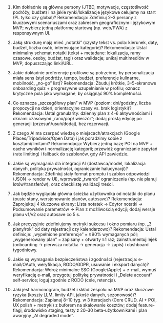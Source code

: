 1. Kim dokładnie są główne persony (JTBD, motywacje, częstotliwość podróży, budżet) i na jakie rynki/lokalizacje językowe celujemy na start (PL tylko czy global)?
   Rekomendacja: Zdefiniuj 2–3 persony z kluczowymi scenariuszami oraz zakresem geograficznym i językowym MVP; wybierz jedną platformę startową (np. web/PWA) z responsywnym UI.

2. Jaką strukturę mają mieć „notatki” (czysty tekst vs. pola: kierunek, daty, budżet, liczba osób, interesujące kategorie)?
   Rekomendacja: Ustal minimalny schemat notatki (tekst + metadane: lokalizacja, ramy czasowe, osoby, budżet, tagi) oraz walidacje; unikaj multimediów w MVP, dopuszczając linki/URL.

3. Jakie dokładnie preferencje profilowe są potrzebne, by personalizacja miała sens (styl podróży, tempo, budżet, preferencje kulinarne, mobilność, „no-go” list)?
   Rekomendacja: Zbuduj krótkie, 3–5-ekranowe onboarding quiz + progresywne uzupełnianie w profilu; oznacz krytyczne pola jako wymagane, by osiągnąć 90% kompletności.

4. Co oznacza „szczegółowy plan” w MVP (poziom: dni/godziny, liczba propozycji na dzień, orientacyjne czasy vs. brak logistyki)?
   Rekomendacja: Ustal granularity: dzienny plan z 4–6 aktywnościami i oknami czasowymi „rano/pop/ wieczór”; dodaj prostą edycję po generacji (przesuń/usuń/dodaj), bez rezerwacji.

5. Z czego AI ma czerpać wiedzę o miejscach/atrakcjach (Google Places/Tripadvisor/Open Data) i jak poradzimy sobie z kosztami/limitami?
   Rekomendacja: Wybierz jedną bazę POI na MVP + cache wyników i normalizację kategorii; przewidź ograniczanie zapytań (rate limiting) i fallback do szablonów, gdy API zawiedzie.

6. Jakie są wymagania dla integracji AI (dostawca/model, lokalizacja danych, polityka prywatności, ograniczanie halucynacji)?
   Rekomendacja: Zdefiniuj stały format promptu i szablon odpowiedzi (JSON → render w UI), wprowadź „twarde” ograniczenia (np. nie planuj lotów/transferów), oraz checklistę walidacji treści.

7. Jak będzie wyglądała główna ścieżka użytkownika od notatki do planu (puste stany, wersjonowanie planów, autosave)?
   Rekomendacja: Zaprojektuj 4 kluczowe ekrany: Lista notatek → Edytor notatki → Podsumowanie parametrów → Plan z możliwością edycji; dodaj wersje planu v1/v2 oraz autosave co 5 s.

8. Jak precyzyjnie zdefiniujemy metryki sukcesu i okno pomiaru (np. „3 plany/rok” od daty rejestracji czy kalendarzowo)?
   Rekomendacja: Ustal definicje: „wypełnione preferencje” = ≥90% wymaganych pól; „wygenerowany plan” = zapisany + otwarty ≥1 raz; zainstrumentuj lejek (onboarding → pierwsza notatka → generacja → zapis) i dashboard tygodniowy.

9. Jakie są wymagania bezpieczeństwa i zgodności (rejestracja: e-mail/OAuth, weryfikacja, RODO/GDPR, usuwanie i eksport danych)?
   Rekomendacja: Wdroż minimalne SSO (Google/Apple) + e-mail, wymuś weryfikację e-mail, przygotuj politykę prywatności i „Delete account” self-service; loguj zgodnie z RODO (cele, retencja).

10. Jaki jest harmonogram, budżet i skład zespołu na MVP oraz kluczowe ryzyka (koszty LLM, limity API, jakość danych, sezonowość)?
    Rekomendacja: Zaplanuj 8–10 tyg. w 3 iteracjach (Core CRUD, AI + POI, UX polish + metryki) z buforem na skalowanie kosztów; dodaj feature-flagi, środowisko staging, testy z 20–30 beta-użytkownikami i plan awaryjny „AI degraded mode”.
